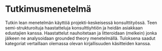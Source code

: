 # Tutkimusmenetelmä

Tutkin lean menetelmän käyttöä projekti-keskeisessä konsulttityössä. Teen semi-strukturoituja haastatteluja konsulttiyhtiön ja heidän asiakkaan edustajien kanssa. Haastattelut nauhoitetaan ja litteroidaan (melkein) jonka jälkeen ne analysoidaan grounded theory menetelmällä. Tuloksena saadut kategoriat vertaillaan olemassa olevan kirjallisuuden käsitteiden kanssa.


